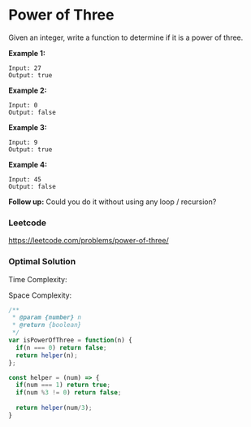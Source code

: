 # Power of Three

Given an integer, write a function to determine if it is a power of three.

**Example 1:**

```
Input: 27
Output: true
```

**Example 2:**

```
Input: 0
Output: false
```

**Example 3:**

```
Input: 9
Output: true
```

**Example 4:**

```
Input: 45
Output: false
```

**Follow up:**
Could you do it without using any loop / recursion?



### Leetcode

https://leetcode.com/problems/power-of-three/



### Optimal Solution

Time Complexity: 

Space Complexity: 

```js
/**
 * @param {number} n
 * @return {boolean}
 */
var isPowerOfThree = function(n) {
  if(n === 0) return false;
  return helper(n);
};

const helper = (num) => {
  if(num === 1) return true;
  if(num %3 != 0) return false;
  
  return helper(num/3);
}
```
